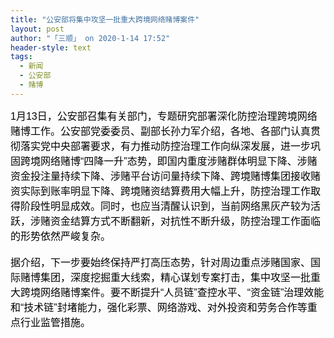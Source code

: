 ```yaml
---
title: "公安部将集中攻坚一批重大跨境网络赌博案件"
layout: post
author: "「三顺」 on 2020-1-14 17:52"
header-style: text
tags:
  - 新闻
  - 公安部
  - 赌博
---
```


<head></head>
<body>
 <div align="left"> 
  <font color="#000"><font face="微软雅黑, Tahoma, Helvetica, Arial, 宋体, sans-serif"><font style="font-size:16px">1月13日，公安部召集有关部门，专题研究部署深化防控治理跨境网络赌博工作。公安部党委委员、副部长孙力军介绍，各地、各部门认真贯彻落实党中央部署要求，有力推动防控治理工作向纵深发展，进一步巩固跨境网络赌博“四降一升”态势，即国内重度涉赌群体明显下降、涉赌资金投注量持续下降、涉赌平台访问量持续下降、跨境赌博集团接收赌资实际到账率明显下降、跨境赌资结算费用大幅上升，防控治理工作取得阶段性明显成效。同时，也应当清醒认识到，当前网络黑灰产较为活跃，涉赌资金结算方式不断翻新，对抗性不断升级，防控治理工作面临的形势依然严峻复杂。</font></font></font> 
 </div> 
 <div align="left"> 
  <font color="#000"><font face="微软雅黑, Tahoma, Helvetica, Arial, 宋体, sans-serif"><font style="font-size:16px"><br> 据介绍，下一步要始终保持严打高压态势，针对周边重点涉赌国家、国际赌博集团，深度挖掘重大线索，精心谋划专案打击，集中攻坚一批重大跨境网络赌博案件。要不断提升“人员链”查控水平、“资金链”治理效能和“技术链”封堵能力，强化彩票、网络游戏、对外投资和劳务合作等重点行业监管措施。</font></font></font> 
 </div>
 <br>
</body>


